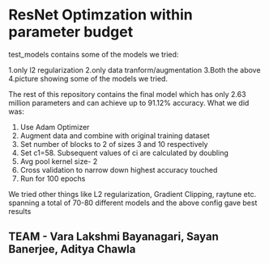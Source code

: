 # ResNet Optimzation within parameter budget

test_models contains some of the models we tried:

1.only l2 regularization
2.only data tranform/augmentation
3.Both the above
4.picture showing some of the models we tried.

The rest of this repository contains the final model which has only 2.63 million parameters and can achieve up to 91.12% accuracy. What we did was:
1. Use Adam Optimizer
2. Augment data and combine with original training dataset
3. Set number of blocks to 2 of sizes 3 and 10 respectively
4. Set c1=58. Subsequent values of ci are calculated by doubling
5. Avg pool kernel size- 2
6. Cross validation to narrow down highest accuracy touched
7. Run for 100 epochs

We tried other things like L2 regularization, Gradient Clipping, raytune etc. spanning a total of 70-80 different models and the above config gave best results


## TEAM -  Vara Lakshmi Bayanagari, Sayan Banerjee, Aditya Chawla
